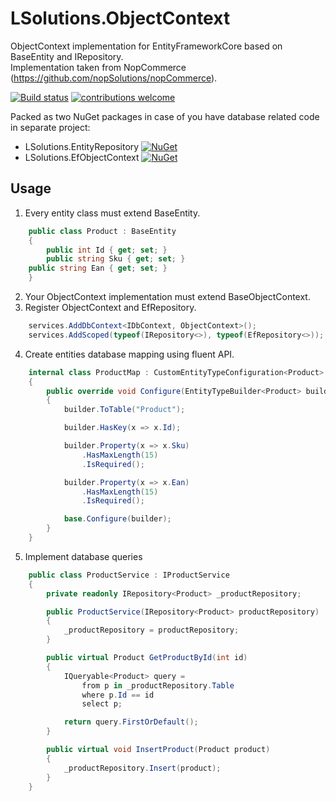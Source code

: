 ﻿# LSolutions.ObjectContext

ObjectContext implementation for EntityFrameworkCore based on BaseEntity and IRepository.\
Implementation taken from NopCommerce (https://github.com/nopSolutions/nopCommerce).

[![Build status](https://ci.appveyor.com/api/projects/status/elxa4rs56rjsmgbt?svg=true)](https://ci.appveyor.com/project/jaka-logar/lsolutions-objectcontext)
[![contributions welcome](https://img.shields.io/badge/contributions-welcome-brightgreen.svg?style=flat)](https://github.com/jaka-logar/LSolutions.ObjectContext/issues)

Packed as two NuGet packages in case of you have database related code in separate project:
- LSolutions.EntityRepository [![NuGet](https://img.shields.io/nuget/v/LSolutions.EntityRepository.svg)](https://www.nuget.org/packages/LSolutions.EntityRepository/)
- LSolutions.EfObjectContext [![NuGet](https://img.shields.io/nuget/v/LSolutions.EfObjectContext.svg)](https://www.nuget.org/packages/LSolutions.EfObjectContext/)


## Usage

 1. Every entity class must extend BaseEntity.
```csharp
    public class Product : BaseEntity
    {
        public int Id { get; set; }
        public string Sku { get; set; }
	public string Ean { get; set; }
    }
```
 2. Your ObjectContext implementation must extend BaseObjectContext.
 3. Register ObjectContext and EfRepository.
```csharp 
    services.AddDbContext<IDbContext, ObjectContext>();
    services.AddScoped(typeof(IRepository<>), typeof(EfRepository<>));
```
 4. Create entities database mapping using fluent API.
```csharp
    internal class ProductMap : CustomEntityTypeConfiguration<Product>
    {
        public override void Configure(EntityTypeBuilder<Product> builder)
        {
            builder.ToTable("Product");

            builder.HasKey(x => x.Id);

            builder.Property(x => x.Sku)
                .HasMaxLength(15)
                .IsRequired();

            builder.Property(x => x.Ean)
                .HasMaxLength(15)
                .IsRequired();

            base.Configure(builder);
        }
    }
```
5. Implement database queries
```csharp
    public class ProductService : IProductService
    {
        private readonly IRepository<Product> _productRepository;

        public ProductService(IRepository<Product> productRepository)
        {
            _productRepository = productRepository;
        }

        public virtual Product GetProductById(int id)
        {
            IQueryable<Product> query =
                from p in _productRepository.Table
                where p.Id == id
                select p;

            return query.FirstOrDefault();
        }

        public virtual void InsertProduct(Product product)
        {
            _productRepository.Insert(product);
        }
    } 
```
